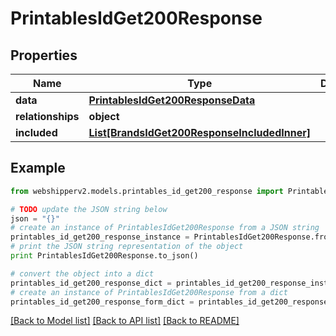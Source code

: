 # PrintablesIdGet200Response


## Properties
Name | Type | Description | Notes
------------ | ------------- | ------------- | -------------
**data** | [**PrintablesIdGet200ResponseData**](PrintablesIdGet200ResponseData.md) |  | [optional] 
**relationships** | **object** |  | [optional] 
**included** | [**List[BrandsIdGet200ResponseIncludedInner]**](BrandsIdGet200ResponseIncludedInner.md) |  | [optional] 

## Example

```python
from webshipperv2.models.printables_id_get200_response import PrintablesIdGet200Response

# TODO update the JSON string below
json = "{}"
# create an instance of PrintablesIdGet200Response from a JSON string
printables_id_get200_response_instance = PrintablesIdGet200Response.from_json(json)
# print the JSON string representation of the object
print PrintablesIdGet200Response.to_json()

# convert the object into a dict
printables_id_get200_response_dict = printables_id_get200_response_instance.to_dict()
# create an instance of PrintablesIdGet200Response from a dict
printables_id_get200_response_form_dict = printables_id_get200_response.from_dict(printables_id_get200_response_dict)
```
[[Back to Model list]](../README.md#documentation-for-models) [[Back to API list]](../README.md#documentation-for-api-endpoints) [[Back to README]](../README.md)


